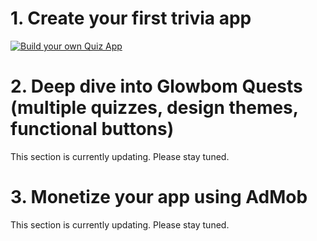 # 1. Create your first trivia app

[![Build your own Quiz App](https://img.youtube.com/vi/5py0nFKtoLU/0.jpg)](https://www.youtube.com/watch?v=5py0nFKtoLU)

# 2. Deep dive into Glowbom Quests (multiple quizzes, design themes, functional buttons)

This section is currently updating. Please stay tuned.

# 3. Monetize your app using AdMob

This section is currently updating. Please stay tuned.

